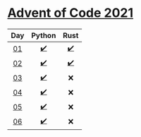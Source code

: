 # [Advent of Code 2021](https://adventofcode.com/2021/)

|     Day     |                 Python                 |                    Rust                     |
| :---------: | :------------------------------------: | :-----------------------------------------: |
| [01][day01] | [:heavy_check_mark:](python/day1/p.py) | [:heavy_check_mark:](rust/day1/src/main.rs) |
| [02][day02] | [:heavy_check_mark:](python/day2/p.py) | [:heavy_check_mark:](rust/day2/src/main.rs) |
| [03][day03] | [:heavy_check_mark:](python/day3/p.py) |                     :x:                     |
| [04][day04] | [:heavy_check_mark:](python/day4/p.py) |                     :x:                     |
| [05][day05] | [:heavy_check_mark:](python/day5/p.py) |                     :x:                     |
| [06][day06] | [:heavy_check_mark:](python/day6/p.py) |                     :x:                     |

[day01]: https://adventofcode.com/2021/day/1
[day02]: https://adventofcode.com/2021/day/2
[day03]: https://adventofcode.com/2021/day/3
[day04]: https://adventofcode.com/2021/day/4
[day05]: https://adventofcode.com/2021/day/5
[day06]: https://adventofcode.com/2021/day/6
